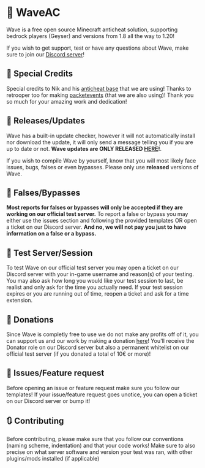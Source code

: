 # 🌊 WaveAC

Wave is a free open source Minecraft anticheat solution, supporting bedrock players (Geyser) and versions from 1.8 all the way to 1.20!

If you wish to get support, test or have any questions about Wave, make sure to join our [Discord server](https://discord.gg/rxV89DZHEd)!

## 📎 Special Credits

Special credits to Nik and his [anticheat base](https://github.com/NikV2/AnticheatBase) that we are using! Thanks to retrooper too for making [packetevents](https://github.com/retrooper/packetevents) (that we are also using)! Thank you so much for your amazing work and dedication!

## 🔔 Releases/Updates

Wave has a built-in update checker, however it will not automatically install nor download the update, it will only send a message telling you if you are up to date or not. **Wave updates are ONLY RELEASED [HERE](https://github.com/XIII-MC/WaveAC)!**.

If you wish to compile Wave by yourself, know that you will most likely face issues, bugs, falses or even bypasses. Please only use **released** versions of Wave.

## 🚷 Falses/Bypasses

**Most reports for falses or bypasses will only be accepted if they are working on our official test server.**
To report a false or bypass you may either use the issues section and following the provided templates OR open a ticket on our Discord server. **And no, we will not pay you just to have information on a false or a bypass.**

## 🚧 Test Server/Session

To test Wave on our official test server you may open a ticket on our Discord server with your in-game username and reason(s) of your testing. You may also ask how long you would like your test session to last, be realist and only ask for the time you actually need. If your test session expires or you are running out of time, reopen a ticket and ask for a time extension.

## 💸 Donations

Since Wave is completly free to use we do not make any profits off of it, you can support us and our work by making a donation [here](https://paypal.me/waveac)! You'll receive the Donator role on our Discord server but also a permanent whitelist on our official test server (if you donated a total of 10€ or more)!

## 🎯 Issues/Feature request

Before opening an issue or feature request make sure you follow our templates! If your issue/feature request goes unotice, you can open a ticket on our Discord server or bump it!

## 🔃 Contributing

Before contributing, please make sure that you follow our conventions (naming scheme, indentation) and that your code works! Make sure to also precise on what server software and version your test was ran, with other plugins/mods installed (if applicable)
